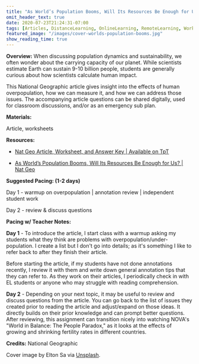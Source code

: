 ```yaml
---
title: "As World’s Population Booms, Will Its Resources Be Enough for Us? | Article & Sub Plan"
omit_header_text: true
date: 2020-07-23T21:24:31-07:00
tags: [Articles, DistanceLearning, OnlineLearning, RemoteLearning, Worksheets, Ecology]
featured_image: "/images/cover-worlds-population-booms.jpg"
show_reading_time: true
---
```


**Overview:** When discussing population dynamics and sustainability, we often wonder about the carrying capacity of our planet. While scientists estimate Earth can sustain 9-10 billion people, students are generally curious about how scientists calculate human impact.

This National Geographic article gives insight into the effects of human overpopulation, how we can measure it, and how we can address those issues. The accompanying article questions can be shared digitally, used for classroom discussions, and/or as an emergency sub plan.

**Materials:**

Article, worksheets

**Resources:**

- [Nat Geo Article, Worksheet, and Answer Key | Available on TpT](https://www.teacherspayteachers.com/Product/As-Worlds-Population-Booms-Will-Its-Resources-Be-Enough-Article-Sub-Plan-5814952)

- [As World’s Population Booms, Will Its Resources Be Enough for Us? | Nat Geo](https://www.nationalgeographic.com/news/2014/9/140920-population-11billion-demographics-anthropocene/)

**Suggested Pacing: (1-2 days)**

Day 1 - warmup on overpopulation | annotation review | independent student work

Day 2 - review & discuss questions

**Pacing w/ Teacher Notes:**

**Day 1** - To introduce the article, I start class with a warmup asking my students what they think are problems with overpopulation/under-population. I create a list but I don't go into details; as it's something I like to refer back to after they finish their article.

Before starting the article, if my students have not done annotations recently, I review it with them and write down general annotation tips that they can refer to. As they work on their articles, I periodically check in with EL students or anyone who may struggle with reading comprehension.

**Day 2** - Depending on your next topic, it may be useful to review and discuss questions from the article. You can go back to the list of issues they created prior to reading the article and adjust/expand on those ideas. It directly builds on their prior knowledge and can prompt better questions. After reviewing, this assignment can transition nicely into watching NOVA's "World in Balance: The People Paradox," as it looks at the effects of growing and shrinking fertility rates in different countries.

**Credits:** National Geographic

Cover image by Elton Sa via [Unsplash](https://unsplash.com/photos/people-walking-on-street-during-daytime-rzOLXJPRNqE).
